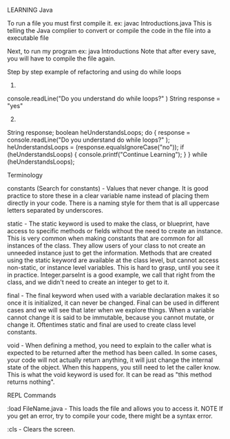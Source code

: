 LEARNING Java

To run a file you must first compile it.
ex: javac Introductions.java
This is telling the Java complier to convert or compile the code in the file into a executable file

Next, to run my program
ex: java Introductions
Note that after every save, you will have to compile the file again.

Step by step example of refactoring and using do while loops

1.
console.readLine("Do you understand do while loops?"  )
String response = "yes"

2.
String response;
boolean heUnderstandsLoops;
do {
  response = console.readLine("Do you understand do while loops?"  );
  heUnderstandsLoops = (response.equalsIgnoreCase("no"));
  if (heUnderstandsLoops) {
    console.printf("Continue Learning");
  }
} while (heUnderstandsLoops);

Terminology



constants (Search for constants) - Values that never change. It is good practice to store these in a clear variable name instead of placing them directly in your code. There is a naming style for them that is all uppercase letters separated by underscores. 

static - The static keyword is used to make the class, or blueprint, have access to specific methods or fields without the need to create an instance. This is very common when making constants that are common for all instances of the class. They allow users of your class to not create an unneeded instance just to get the information. Methods that are created using the static keyword are available at the class level, but cannot access non-static, or instance level variables. This is hard to grasp, until you see it in practice. Integer.parseInt is a good example, we call that right from the class, and we didn't need to create an integer to get to it.

final - The final keyword when used with a variable declaration makes it so once it is initialized, it can never be changed. Final can be used in different cases and we will see that later when we explore things. When a variable cannot change it is said to be immutable, because you cannot mutate, or change it. Oftentimes static and final are used to create class level constants.

void - When defining a method, you need to explain to the caller what is expected to be returned after the method has been called. In some cases, your code will not actually return anything, it will just change the internal state of the object. When this happens, you still need to let the caller know. This is what the void keyword is used for. It can be read as "this method returns nothing".

REPL Commands

:load FileName.java - This loads the file and allows you to access it. NOTE If you get an error, try to compile your code, there might be a syntax error.

:cls - Clears the screen.
